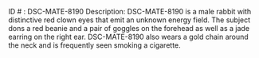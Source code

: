 ID # : DSC-MATE-8190
Description: DSC-MATE-8190 is a male rabbit with distinctive red clown eyes that emit an unknown energy field. The subject dons a red beanie and a pair of goggles on the forehead as well as a jade earring on the right ear. DSC-MATE-8190 also wears a gold chain around the neck and is frequently seen smoking a cigarette.